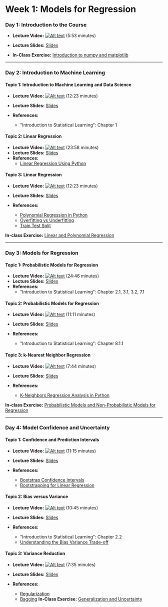 # Week 1: Models for Regression

### Day 1: Introduction to the Course

- **Lecture Video:** [![Alt text](https://img.youtube.com/vi/fy7V2C9Sn3Y/0.jpg)](https://youtu.be/fy7V2C9Sn3Y) (5:53 minutes)


- **Lecture Slides:** [Slides](https://drive.google.com/file/d/1Q9dHov_r8W5emPx7_kTDx5EMUXT_1uwC/view?usp=sharing)

- **In-Class Exercise:** [Introduction to numpy and matplotlib](https://colab.research.google.com/drive/1YA72yLviYk-NrJfkb1sOkMTUVJmS3yqL?usp=sharing)

---

### Day 2: Introduction to Machine Learning

#### **Topic 1:** Introduction to Machine Learning and Data Science

- **Lecture Video:** [![Alt text](https://img.youtube.com/vi/UyzUQSSmlKY/0.jpg)](https://youtu.be/UyzUQSSmlKY) (12:23 minutes)

- **Lecture Slides:** [Slides](https://drive.google.com/file/d/1cR8COSU8DB7S8dJsbHc68rDN-EXUezI_/view?usp=sharing)
- **References:** 
  - "Introduction to Statistical Learning": Chapter 1
    
#### **Topic 2:** Linear Regression

- **Lecture Video:** [![Alt text](https://img.youtube.com/vi/OCuR5p7gWlg/0.jpg)](https://youtu.be/OCuR5p7gWlg) (23:58 minutes)
- **Lecture Slides:** [Slides](https://drive.google.com/file/d/1YkXHgzs5OJ3SPwmz18X7I6bmqjoIwG02/view?usp=sharing)
- **References:** 
  - [Linear Regression Using Python](https://towardsdatascience.com/linear-regression-using-python-b136c91bf0a2)
    
#### **Topic 3:** Linear Regression

- **Lecture Video:** [![Alt text](https://img.youtube.com/vi/MnfjfarIklQ/0.jpg)](https://youtu.be/MnfjfarIklQ) (12:23 minutes)

- **Lecture Slides:** [Slides](https://drive.google.com/file/d/1XrREBhCfHh7JzWijr0HEJtNS_9tfLX5O/view?usp=sharing)
  
- **References:** 
  - [Polynomial Regression in Python](https://towardsdatascience.com/polynomial-regression-bbe8b9d97491)
  - [Overfitting vs Underfitting](https://towardsdatascience.com/overfitting-vs-underfitting-a-complete-example-d05dd7e19765)
  - [Train Test Split](https://towardsdatascience.com/train-test-split-and-cross-validation-in-python-80b61beca4b6)

**In-class Exercise:** [Linear and Polynomial Regression](https://colab.research.google.com/drive/17Z4DnW688_9Gn0maaraf-N9JKW3607OR?usp=sharing)

---

### Day 3: Models for Regression

#### **Topic 1:** Probabilistic Models for Regression

- **Lecture Video:** [![Alt text](https://img.youtube.com/vi/2jl4IfnEp9Y/0.jpg)](https://youtu.be/2jl4IfnEp9Y) (24:46 minutes)
- **Lecture Slides:** [Slides](https://drive.google.com/file/d/10wbwl8Lp-aDM2AQKiuIDb2hdKL8HhvgU/view?usp=sharing)
- **References:** 
  - "Introduction to Statistical Learning": Chapter 2.1, 3.1, 3.2, 7.1
    
#### **Topic 2:** Probabilistic Models for Regression

- **Lecture Video:** [![Alt text](https://img.youtube.com/vi/xfjX_uGRC0c/0.jpg)](https://youtu.be/xfjX_uGRC0c) (11:11 minutes)

- **Lecture Slides:** [Slides](https://drive.google.com/file/d/1hxPra-g7I343V27VBddHJZfc4SI7j1dy/view?usp=sharing)
- **References:** 
  - "Introduction to Statistical Learning": Chapter 8.1.1
  
#### **Topic 3:** k-Nearest Neighbor Regression
- **Lecture Video:** [![Alt text](https://img.youtube.com/vi/sFtbCGWorj4/0.jpg)](https://youtu.be/sFtbCGWorj4) (7:44 minutes)

- **Lecture Slides:** [Slides](https://drive.google.com/file/d/1Za_ltHSdbwcVeGDh5JyfsHkTTdEbstgl/view?usp=sharing)
- **References:** 
  - [K-Neighbors Regression Analysis in Python](https://medium.com/analytics-vidhya/k-neighbors-regression-analysis-in-python-61532d56d8e4)
    
**In-class Exercise:** [Probabilistic Models and Non-Probabilistic Models for Regression](https://colab.research.google.com/drive/1tQ39xTxJTVeUnU_-UYushOs9mnJAk3hP?usp=sharing)

---

### Day 4: Model Confidence and Uncertainty

#### **Topic 1:**  Confidence and Prediction Intervals
- **Lecture Video:** [![Alt text](https://img.youtube.com/vi/0k0DfJro5I8/0.jpg)](https://youtu.be/0k0DfJro5I8) (11:15 minutes)

- **Lecture Slides:** [Slides](https://drive.google.com/file/d/1hmBOt5lOv1Aksgy2CmoG1XvZDgZOUaq0/view?usp=sharing)
- **References:** 
  - [Bootstrap Confidence Intervals](https://ocw.mit.edu/courses/mathematics/18-05-introduction-to-probability-and-statistics-spring-2014/readings/MIT18_05S14_Reading24.pdf)
  - [Bootstrapping for Linear Regression](https://www.textbook.ds100.org/ch/18/hyp_regression.html)
  
#### **Topic 2:**  Bias versus Variance
- **Lecture Video:** [![Alt text](https://img.youtube.com/vi/eTOxnGIiA6k/0.jpg)](https://youtu.be/eTOxnGIiA6k) (10:45 minutes)

- **Lecture Slides:** [Slides](https://drive.google.com/file/d/1wVMVJ7rU0HjD_DCOP_yjPZcqJCPeA1Gm/view?usp=sharing)
- **References:** 
  - "Introduction to Statistical Learning": Chapter 2.2
  - [Understanding the Bias Variance Trade-off](https://towardsdatascience.com/understanding-the-bias-variance-tradeoff-and-visualizing-it-with-example-and-python-code-7af2681a10a7)
  
#### **Topic 3:**  Variance Reduction
- **Lecture Video:** [![Alt text](https://img.youtube.com/vi/zfQJ7uTFhIw/0.jpg)](https://youtu.be/zfQJ7uTFhIw) (7:35 minutes)

- **Lecture Slides:** [Slides](https://drive.google.com/file/d/1yGiYhbXEjdyUsjtXLa1-M0zyBr4fr1Fd/view?usp=sharing)
- **References:** 
  - [Regularization](https://towardsdatascience.com/ridge-and-lasso-regression-a-complete-guide-with-python-scikit-learn-e20e34bcbf0b)
  - [Bagging](https://towardsdatascience.com/a-guide-to-ensemble-learning-d3686c9bed9a)
**In-Class Exercise:** [Generalization and Uncertainty](https://colab.research.google.com/drive/1ct6V9JfgyJcdOz5iZ6gmXyxZr-XslU90?usp=sharing)

